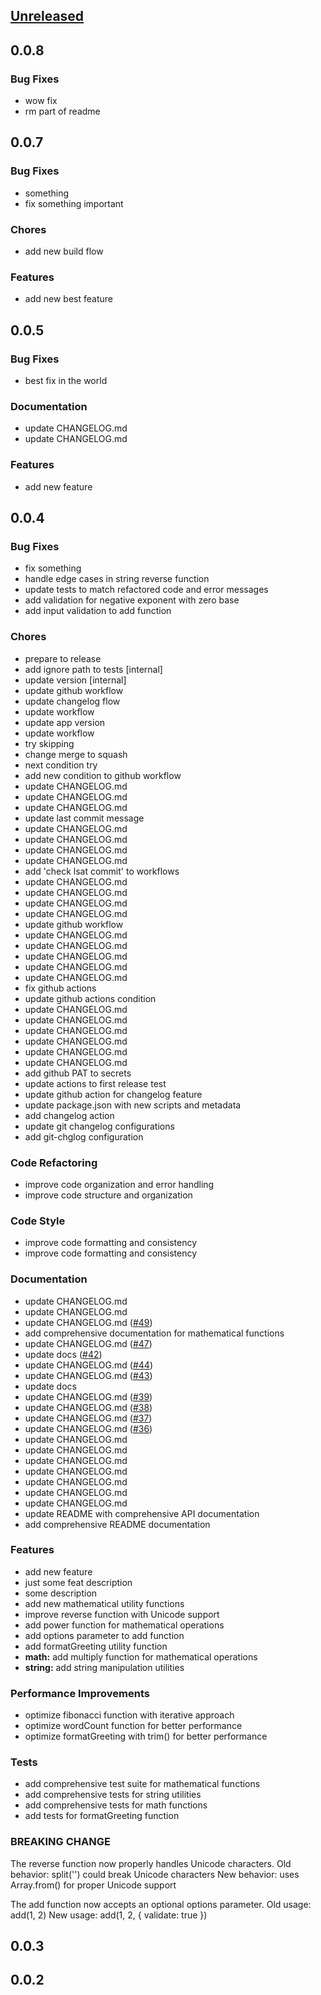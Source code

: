 <a name="unreleased"></a>
## [Unreleased]


<a name="0.0.8"></a>
## 0.0.8
### Bug Fixes
- wow fix
- rm part of readme


<a name="0.0.7"></a>
## 0.0.7
### Bug Fixes
- something
- fix something important

### Chores
- add new build flow

### Features
- add new best feature


<a name="0.0.5"></a>
## 0.0.5
### Bug Fixes
- best fix in the world

### Documentation
- update CHANGELOG.md
- update CHANGELOG.md

### Features
- add new feature


<a name="0.0.4"></a>
## 0.0.4
### Bug Fixes
- fix something
- handle edge cases in string reverse function
- update tests to match refactored code and error messages
- add validation for negative exponent with zero base
- add input validation to add function

### Chores
- prepare to release
- add ignore path to tests [internal]
- update version [internal]
- update github workflow
- update changelog flow
- update workflow
- update app version
- update workflow
- try skipping
- change merge to squash
- next condition try
- add new condition to github workflow
- update CHANGELOG.md
- update CHANGELOG.md
- update CHANGELOG.md
- update last commit message
- update CHANGELOG.md
- update CHANGELOG.md
- update CHANGELOG.md
- update CHANGELOG.md
- add 'check lsat commit' to workflows
- update CHANGELOG.md
- update CHANGELOG.md
- update CHANGELOG.md
- update CHANGELOG.md
- update github workflow
- update CHANGELOG.md
- update CHANGELOG.md
- update CHANGELOG.md
- update CHANGELOG.md
- update CHANGELOG.md
- fix github actions
- update github actions condition
- update CHANGELOG.md
- update CHANGELOG.md
- update CHANGELOG.md
- update CHANGELOG.md
- update CHANGELOG.md
- update CHANGELOG.md
- add github PAT to secrets
- update actions to first release test
- update github action for changelog feature
- update package.json with new scripts and metadata
- add changelog action
- update git changelog configurations
- add git-chglog configuration

### Code Refactoring
- improve code organization and error handling
- improve code structure and organization

### Code Style
- improve code formatting and consistency
- improve code formatting and consistency

### Documentation
- update CHANGELOG.md
- update CHANGELOG.md
- update CHANGELOG.md ([#49](https://github.com/ku9nov/npm-test/issues/49))
- add comprehensive documentation for mathematical functions
- update CHANGELOG.md ([#47](https://github.com/ku9nov/npm-test/issues/47))
- update docs ([#42](https://github.com/ku9nov/npm-test/issues/42))
- update CHANGELOG.md ([#44](https://github.com/ku9nov/npm-test/issues/44))
- update CHANGELOG.md ([#43](https://github.com/ku9nov/npm-test/issues/43))
- update docs
- update CHANGELOG.md ([#39](https://github.com/ku9nov/npm-test/issues/39))
- update CHANGELOG.md ([#38](https://github.com/ku9nov/npm-test/issues/38))
- update CHANGELOG.md ([#37](https://github.com/ku9nov/npm-test/issues/37))
- update CHANGELOG.md ([#36](https://github.com/ku9nov/npm-test/issues/36))
- update CHANGELOG.md
- update CHANGELOG.md
- update CHANGELOG.md
- update CHANGELOG.md
- update CHANGELOG.md
- update CHANGELOG.md
- update CHANGELOG.md
- update README with comprehensive API documentation
- add comprehensive README documentation

### Features
- add new feature
- just some feat description
- some description
- add new mathematical utility functions
- improve reverse function with Unicode support
- add power function for mathematical operations
- add options parameter to add function
- add formatGreeting utility function
- **math:** add multiply function for mathematical operations
- **string:** add string manipulation utilities

### Performance Improvements
- optimize fibonacci function with iterative approach
- optimize wordCount function for better performance
- optimize formatGreeting with trim() for better performance

### Tests
- add comprehensive test suite for mathematical functions
- add comprehensive tests for string utilities
- add comprehensive tests for math functions
- add tests for formatGreeting function

### BREAKING CHANGE

The reverse function now properly handles Unicode characters.
Old behavior: split('') could break Unicode characters
New behavior: uses Array.from() for proper Unicode support

The add function now accepts an optional options parameter.
Old usage: add(1, 2)
New usage: add(1, 2, { validate: true })


<a name="0.0.3"></a>
## 0.0.3

<a name="0.0.2"></a>
## 0.0.2

[Unreleased]: https://github.com/ku9nov/npm-test/compare/0.0.8...HEAD
[0.0.8]: https://github.com/ku9nov/npm-test/compare/0.0.7...0.0.8
[0.0.7]: https://github.com/ku9nov/npm-test/compare/0.0.5...0.0.7
[0.0.5]: https://github.com/ku9nov/npm-test/compare/0.0.4...0.0.5
[0.0.4]: https://github.com/ku9nov/npm-test/compare/0.0.3...0.0.4
[0.0.3]: https://github.com/ku9nov/npm-test/compare/0.0.2...0.0.3
